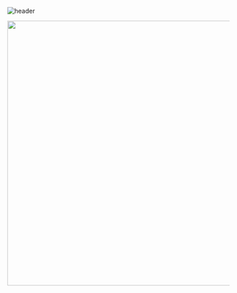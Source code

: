 ![header](https://capsule-render.vercel.app/api?type=Venom&color=gradient&auto&height=200&section=header&text=Hi!%20I'm%20EUNJI%20👋&animation=fadeIn&fontColor=000000&fontSize=34)

<a href="https://github.com/devxb/gitanimals">
  <img src="https://render.gitanimals.org/farms/{KEJdev}?contribution-view=false" width="1000" height="600" />
</a>

<br>

